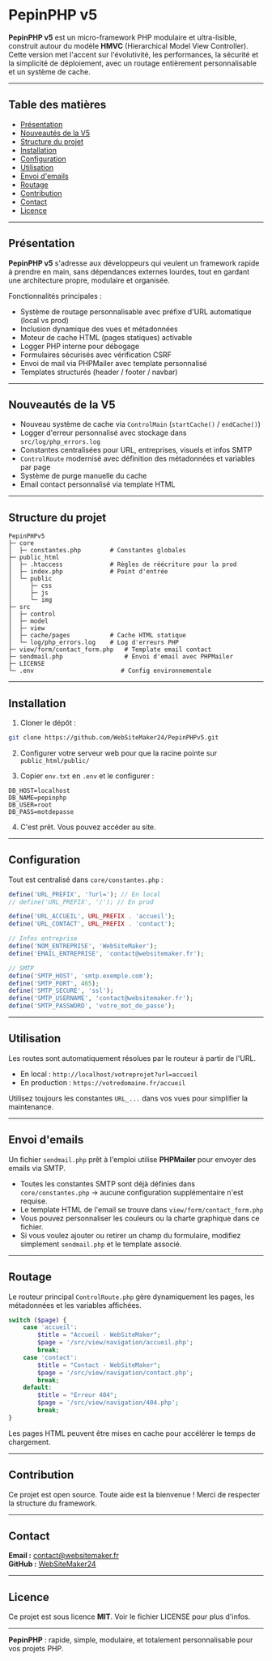 # PepinPHP v5

**PepinPHP v5** est un micro-framework PHP modulaire et ultra-lisible, construit autour du modèle **HMVC** (Hierarchical Model View Controller). Cette version met l'accent sur l'évolutivité, les performances, la sécurité et la simplicité de déploiement, avec un routage entièrement personnalisable et un système de cache.

---

## Table des matières

- [Présentation](#présentation)  
- [Nouveautés de la V5](#nouveautés-de-la-v5)  
- [Structure du projet](#structure-du-projet)  
- [Installation](#installation)  
- [Configuration](#configuration)  
- [Utilisation](#utilisation)  
- [Envoi d'emails](#envoi-demails)  
- [Routage](#routage)  
- [Contribution](#contribution)  
- [Contact](#contact)  
- [Licence](#licence)  

---

## Présentation

**PepinPHP v5** s'adresse aux développeurs qui veulent un framework rapide à prendre en main, sans dépendances externes lourdes, tout en gardant une architecture propre, modulaire et organisée.

Fonctionnalités principales :

- Système de routage personnalisable avec préfixe d'URL automatique (local vs prod)  
- Inclusion dynamique des vues et métadonnées  
- Moteur de cache HTML (pages statiques) activable  
- Logger PHP interne pour débogage  
- Formulaires sécurisés avec vérification CSRF  
- Envoi de mail via PHPMailer avec template personnalisé  
- Templates structurés (header / footer / navbar)  

---

## Nouveautés de la V5

- Nouveau système de cache via `ControlMain` (`startCache()` / `endCache()`)  
- Logger d'erreur personnalisé avec stockage dans `src/log/php_errors.log`  
- Constantes centralisées pour URL, entreprises, visuels et infos SMTP  
- `ControlRoute` modernisé avec définition des métadonnées et variables par page  
- Système de purge manuelle du cache  
- Email contact personnalisé via template HTML  

---

## Structure du projet

```
PepinPHPv5
├─ core
│  ├─ constantes.php        # Constantes globales
├─ public_html
│  ├─ .htaccess             # Règles de réécriture pour la prod
│  ├─ index.php             # Point d'entrée
│  └─ public
│     ├─ css
│     ├─ js
│     └─ img
├─ src
│  ├─ control
│  ├─ model
│  ├─ view
│  ├─ cache/pages           # Cache HTML statique
│  └─ log/php_errors.log    # Log d'erreurs PHP
├─ view/form/contact_form.php   # Template email contact
├─ sendmail.php                 # Envoi d'email avec PHPMailer
├─ LICENSE
└─ .env                        # Config environnementale
```

---

## Installation

1. Cloner le dépôt :

```bash
git clone https://github.com/WebSiteMaker24/PepinPHPv5.git
```

2. Configurer votre serveur web pour que la racine pointe sur `public_html/public/`

3. Copier `env.txt` en `.env` et le configurer :

```env
DB_HOST=localhost
DB_NAME=pepinphp
DB_USER=root
DB_PASS=motdepasse
```

4. C'est prêt. Vous pouvez accéder au site.

---

## Configuration

Tout est centralisé dans `core/constantes.php` :

```php
define('URL_PREFIX', '?url='); // En local
// define('URL_PREFIX', '/'); // En prod

define('URL_ACCUEIL', URL_PREFIX . 'accueil');
define('URL_CONTACT', URL_PREFIX . 'contact');

// Infos entreprise
define('NOM_ENTREPRISE', 'WebSiteMaker');
define('EMAIL_ENTREPRISE', 'contact@websitemaker.fr');

// SMTP
define('SMTP_HOST', 'smtp.exemple.com');
define('SMTP_PORT', 465);
define('SMTP_SECURE', 'ssl');
define('SMTP_USERNAME', 'contact@websitemaker.fr');
define('SMTP_PASSWORD', 'votre_mot_de_passe');
```

---

## Utilisation

Les routes sont automatiquement résolues par le routeur à partir de l'URL.

- En local : `http://localhost/votreprojet?url=accueil`  
- En production : `https://votredomaine.fr/accueil`

Utilisez toujours les constantes `URL_...` dans vos vues pour simplifier la maintenance.

---

## Envoi d'emails

Un fichier `sendmail.php` prêt à l'emploi utilise **PHPMailer** pour envoyer des emails via SMTP.

- Toutes les constantes SMTP sont déjà définies dans `core/constantes.php` → aucune configuration supplémentaire n'est requise.
- Le template HTML de l'email se trouve dans `view/form/contact_form.php`
- Vous pouvez personnaliser les couleurs ou la charte graphique dans ce fichier.
- Si vous voulez ajouter ou retirer un champ du formulaire, modifiez simplement `sendmail.php` et le template associé.

---

## Routage

Le routeur principal `ControlRoute.php` gère dynamiquement les pages, les métadonnées et les variables affichées.

```php
switch ($page) {
    case 'accueil':
        $title = "Accueil - WebSiteMaker";
        $page = '/src/view/navigation/accueil.php';
        break;
    case 'contact':
        $title = "Contact - WebSiteMaker";
        $page = '/src/view/navigation/contact.php';
        break;
    default:
        $title = "Erreur 404";
        $page = '/src/view/navigation/404.php';
        break;
}
```

Les pages HTML peuvent être mises en cache pour accélérer le temps de chargement.

---

## Contribution

Ce projet est open source. Toute aide est la bienvenue ! Merci de respecter la structure du framework.

---

## Contact

**Email :** contact@websitemaker.fr  
**GitHub :** [WebSiteMaker24](https://github.com/WebSiteMaker24)

---

## Licence

Ce projet est sous licence **MIT**. Voir le fichier LICENSE pour plus d'infos.

---

**PepinPHP** : rapide, simple, modulaire, et totalement personnalisable pour vos projets PHP.
